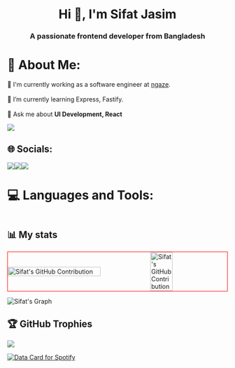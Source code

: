 <h1 align="center">Hi 👋, I'm Sifat Jasim</h1>
<h3 align="center">A passionate frontend developer from Bangladesh</h3>



# 💫 About Me:

💼 I'm currently working as a software engineer at <a href="https://www.ngaze.co">ngaze</a>.<br><br>
🌱 I’m currently learning Express, Fastify.<br><br>
💬 Ask me about **UI Development, React**

![](https://komarev.com/ghpvc/?username=sifat07&color=18A558&style=for-the-badge)

## 🌐 Socials:
<div style="display: flex;">
<a href="https://www.linkedin.com/in/sifatjasim/"><img src="https://img.shields.io/badge/-LinkedIn-black?style=for-the-badge&logo=linkedin"></a>
<a href="https://twitter.com/sifatjasim"><img src="https://img.shields.io/badge/-Twitter-black?style=for-the-badge&logo=twitter"></a>
<a href="mailto:sifatjasim@gmail.com"><img src="https://img.shields.io/badge/-Email-black?style=for-the-badge&logo=gmail"></a>
</div>

# 💻 Languages and Tools:
<div style="display: flex; align-items: center; flex-wrap: wrap">
<img src="https://img.shields.io/badge/javascript-%23323330.svg?style=for-the-badge&logo=javascript&logoColor=%23F7DF1E" alt="">
  <img src="https://img.shields.io/badge/typescript-%23007ACC.svg?style=for-the-badge&logo=typescript&logoColor=white" alt="">
  <img src="https://img.shields.io/badge/react-%2320232a.svg?style=for-the-badge&logo=react&logoColor=%2361DAFB" alt="">
    <img src="https://img.shields.io/badge/Next-black?style=for-the-badge&logo=next.js&logoColor=white" alt=""> 
  <img src="https://img.shields.io/badge/SASS-hotpink.svg?style=for-the-badge&logo=SASS&logoColor=white" alt="">
<img src="https://img.shields.io/badge/node.js-6DA55F?style=for-the-badge&logo=node.js&logoColor=white" alt="">  
  <img src="https://img.shields.io/badge/fastify-%23000000.svg?style=for-the-badge&logo=fastify&logoColor=white" alt="">
<img src="https://img.shields.io/badge/bootstrap-%23563D7C.svg?style=for-the-badge&logo=bootstrap&logoColor=white" alt="">
<img src="https://img.shields.io/badge/express.js-%23404d59.svg?style=for-the-badge&logo=express&logoColor=%2361DAFB" alt=""> 
<img src="https://img.shields.io/badge/sqlite-%2307405e.svg?style=for-the-badge&logo=sqlite&logoColor=white" alt="">
<img src="https://img.shields.io/badge/mysql-%2300f.svg?style=for-the-badge&logo=mysql&logoColor=white" alt="">
<img src="https://img.shields.io/badge/Puppeteer-40B5A4?style=for-the-badge&logo=Puppeteer&logoColor=white" alt="">
  <img src="https://img.shields.io/badge/firebase-ffca28?style=for-the-badge&logo=firebase&logoColor=black" alt="">
<img src="https://img.shields.io/badge/Framer-black?style=for-the-badge&logo=framer&logoColor=blue" alt="">	
<img src="https://img.shields.io/badge/figma-%23F24E1E.svg?style=for-the-badge&logo=figma&logoColor=white" alt="">
<img src="https://img.shields.io/badge/Postman-FF6C37?style=for-the-badge&logo=postman&logoColor=white" alt=""> 
<img src="https://img.shields.io/badge/jira-%230A0FFF.svg?style=for-the-badge&logo=jira&logoColor=white" alt="">
<img src="https://img.shields.io/badge/ESLint-4B3263?style=for-the-badge&logo=eslint&logoColor=white" alt="">
</div>
  

## 📊 My stats
<p align="left">
  <a href="https://github.com/sifat07" style="display:flex; align-items: center; border:1px solid red;">
    <img src="https://github-profile-summary-cards.vercel.app/api/cards/profile-details?username=sifat07&theme=blueberry" alt="Sifat's GitHub Contribution" width="65%"/>       
    <img src="https://github-profile-summary-cards.vercel.app/api/cards/most-commit-language?username=sifat07&theme=blueberry" alt="Sifat's GitHub Contribution" width="31.8%"/>
  </a>
</p>

![Sifat's Graph](https://github-readme-activity-graph.vercel.app/graph?username=sifat07&custom_title=Activity%20Graph&bg_color=0D1117&color=18A558&line=18A558&point=18A558&area_color=FFFFFF&title_color=FFFFFF&area=true)


## 🏆 GitHub Trophies

![](https://github-profile-trophy.vercel.app/?username=Sifat07&theme=flat&no-frame=false&no-bg=false&margin-w=4)

<a href="https://data-card-for-spotify.herokuapp.com/card?user_id=31e4i2jbupkazsil5l2qewylnn6a">
  <img src="https://data-card-for-spotify.herokuapp.com/api/card?user_id=31e4i2jbupkazsil5l2qewylnn6a" alt="Data Card for Spotify">
</a>

